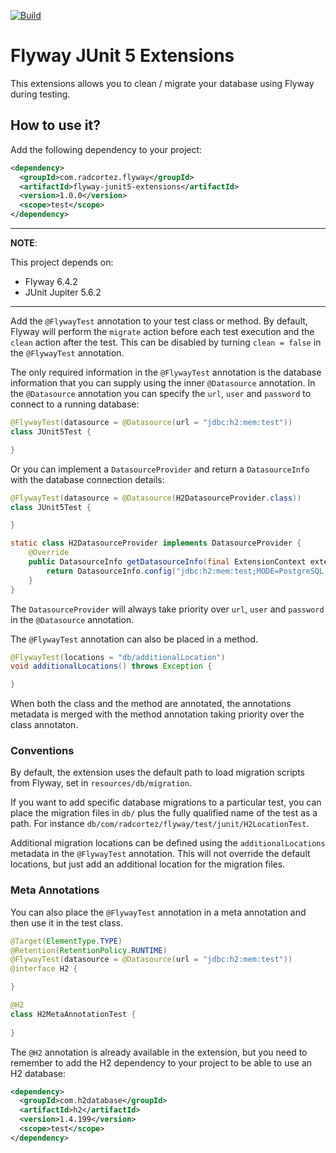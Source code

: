 [![Build](https://github.com/radcortez/flyway-junit5-extensions/workflows/Build/badge.svg)](https://github.com/radcortez/flyway-junit5-extensions/actions?query=workflow%3ABuild)

# Flyway JUnit 5 Extensions

This extensions allows you to clean / migrate your database using Flyway during testing.

## How to use it?

Add the following dependency to your project:

```xml
<dependency>
  <groupId>com.radcortez.flyway</groupId>
  <artifactId>flyway-junit5-extensions</artifactId>
  <version>1.0.0</version>
  <scope>test</scope>
</dependency>
```

---
**NOTE**: 

This project depends on:
- Flyway 6.4.2
- JUnit Jupiter 5.6.2

---

Add the `@FlywayTest` annotation to your test class or method. By default, Flyway will perform the `migrate` action 
before each test execution and the `clean` action after the test. This can be disabled by turning `clean = false` in 
the `@FlywayTest` annotation.  

The only required information in the `@FlywayTest` annotation is the database information that you can supply using 
the inner `@Datasource` annotation. In the `@Datasource` annotation you can specify the `url`, `user` and `password` 
to connect to a running database:

```java
@FlywayTest(datasource = @Datasource(url = "jdbc:h2:mem:test"))
class JUnit5Test {

}
```

Or you can implement a `DatasourceProvider` and return a `DatasourceInfo` with the database connection details:

```java 
@FlywayTest(datasource = @Datasource(H2DatasourceProvider.class))
class JUnit5Test {

}

static class H2DatasourceProvider implements DatasourceProvider {
    @Override
    public DatasourceInfo getDatasourceInfo(final ExtensionContext extensionContext) {
        return DatasourceInfo.config("jdbc:h2:mem:test;MODE=PostgreSQL;DB_CLOSE_DELAY=-1");
    }
}
```

The `DatasourceProvider` will always take priority over `url`, `user` and `password` in the `@Datasource` annotation.

The `@FlywayTest` annotation can also be placed in a method. 

```java 
@FlywayTest(locations = "db/additionalLocation")
void additionalLocations() throws Exception {

}
```

When both the class and the method are annotated, the annotations metadata is merged with the method annotation taking 
priority over the class annotaton.

### Conventions

By default, the extension uses the default path to load migration scripts from Flyway, set in `resources/db/migration`.

If you want to add specific database migrations to a particular test, you can place the migration files in `db/` 
plus the fully qualified name of the test as a path. For instance `db/com/radcortez/flyway/test/junit/H2LocationTest`.

Additional migration locations can be defined using the `additionalLocations` metadata in the `@FlywayTest` annotation. 
This will not override the default locations, but just add an additional location for the migration files.

### Meta Annotations

You can also place the `@FlywayTest` annotation in a meta annotation and then use it in the test class.

```java
@Target(ElementType.TYPE)
@Retention(RetentionPolicy.RUNTIME)
@FlywayTest(datasource = @Datasource(url = "jdbc:h2:mem:test"))
@interface H2 {

}

@H2
class H2MetaAnnotationTest {
    
}
```

The `@H2` annotation is already available in the extension, but you need to remember to add the H2 dependency to your 
project to be able to use an H2 database:

```xml
<dependency>
  <groupId>com.h2database</groupId>
  <artifactId>h2</artifactId>
  <version>1.4.199</version>
  <scope>test</scope>
</dependency>
```
